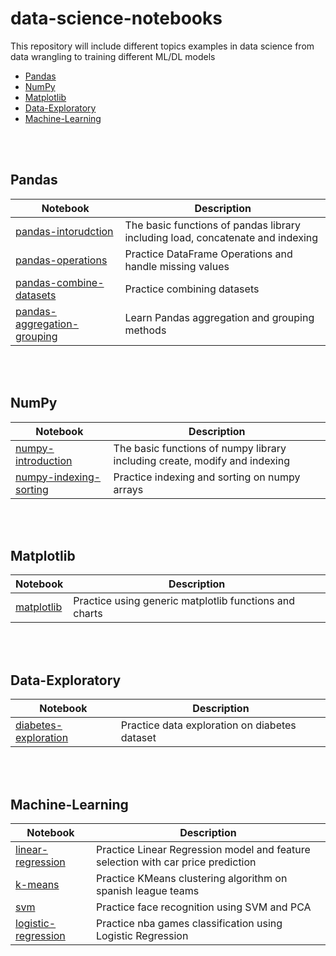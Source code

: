 # data-science-notebooks
This repository will include different topics examples in data science from data wrangling to training different ML/DL models

* [Pandas](#Pandas)
* [NumPy](#NumPy)
* [Matplotlib](#Matplotlib)
* [Data-Exploratory](#Data-Exploratory)
* [Machine-Learning](#Machine-Learning)

<br><br>

## Pandas

| Notebook  | Description  |
|---|---|
| [pandas-intorudction](https://github.com/TomerGoldfeder/data-science-notebooks/blob/main/pandas/pandas_introduction.ipynb)  | The basic functions of pandas library including load, concatenate and indexing  |
| [pandas-operations](https://github.com/TomerGoldfeder/data-science-notebooks/blob/main/pandas/pandas_operations_missing_values.ipynb)  | Practice DataFrame Operations and handle missing values  |
| [pandas-combine-datasets](https://github.com/TomerGoldfeder/data-science-notebooks/blob/main/pandas/pandas_combining_datasets.ipynb)  | Practice combining datasets  |
| [pandas-aggregation-grouping](https://github.com/TomerGoldfeder/data-science-notebooks/blob/main/pandas/pandas_agg_grouping.ipynb)  | Learn Pandas aggregation and grouping methods  |

<br>
<br>
  
## NumPy

| Notebook  | Description  |
|---|---|
| [numpy-introduction](https://github.com/TomerGoldfeder/data-science-notebooks/blob/main/numpy/numpy_introduction.ipynb)  | The basic functions of numpy library including create, modify and indexing  |
| [numpy-indexing-sorting](https://github.com/TomerGoldfeder/data-science-notebooks/blob/main/numpy/numpy-indexing-sorting.ipynb)  | Practice indexing and sorting on numpy arrays  |

<br><br>

## Matplotlib

| Notebook  | Description  |
|---|---|
| [matplotlib](https://github.com/TomerGoldfeder/data-science-notebooks/blob/main/matplotlib/matplotlib.ipynb)  | Practice using generic matplotlib functions and charts  |

<br><br>

## Data-Exploratory

| Notebook  | Description  |
|---|---|
| [diabetes-exploration](https://github.com/TomerGoldfeder/data-science-notebooks/blob/main/data-exploratory/diabetes_exploratory.ipynb)  | Practice data exploration on diabetes dataset  |

<br><br>

## Machine-Learning

| Notebook  | Description  |
|---|---|
|  [linear-regression](https://github.com/TomerGoldfeder/data-science-notebooks/blob/main/machine-learning/car_price_predictions.ipynb)  | Practice Linear Regression model and feature selection with car price prediction |
|  [k-means](https://github.com/TomerGoldfeder/data-science-notebooks/blob/main/machine-learning/spanish_league_teams_cluster.ipynb)  | Practice KMeans clustering algorithm on spanish league teams |
|  [svm](https://github.com/TomerGoldfeder/data-science-notebooks/blob/main/machine-learning/face_recognition.ipynb)  | Practice face recognition using SVM and PCA  |
|  [logistic-regression](https://github.com/TomerGoldfeder/data-science-notebooks/blob/main/machine-learning/nba_games_prediction.ipynb)  | Practice nba games classification using Logistic Regression |


